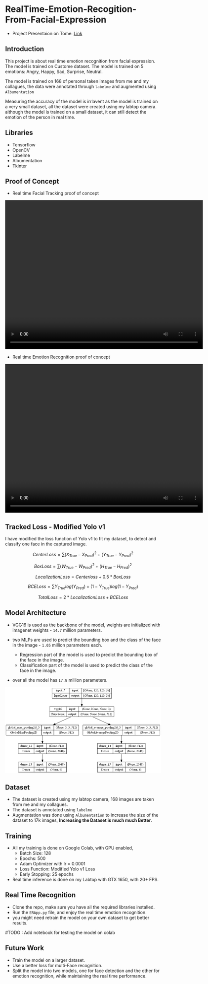 # RealTime-Emotion-Recogition-From-Facial-Expression

- Project Presentaion on Tome: [Link](https://tome.app/sbme/live-emotion-recognition-using-facial-expressions-clgmutiuf03le3s42v86fsuj7) 
## Introduction
This project is about real time emotion recognition from facial expression. The model is trained on Custome dataset. The model is trained on 5 emotions: Angry, Happy, Sad, Surprise, Neutral.


The model is trained on 168 of personal taken images from me and my collagues, the data were annotated through `labelme` and augmented using `Albumentation`

Measuring the accuracy of the model is irrlavent as the model is trained on a very small dataset, all the dataset were created using my labtop camera. although the model is trained on a small dataset, it can still detect the emotion of the person in real time.


## Libraries
- Tensorflow
- OpenCV
- Labelme
- Albumentation
- Tkinter

## Proof of Concept
- Real time Facial Tracking proof of concept

<video width="640" height="480" controls>
  <source src="misc/Tracking.mp4" type="video/mp4">
</video>

- Real time Emotion Recognition proof of concept

<video width="640" height="480" controls>
  <source src="misc/Recognition.mp4" type="video/mp4">
</video>



## Tracked Loss - Modified Yolo v1
I have modified the loss function of Yolo v1 to fit my dataset, to detect and classify one face in the captured image.


$$
CenterLoss = \sum{(X_{True}- X_{Pred} )^2 + (Y_{True} - Y_{Pred})^2 }
$$

$$
BoxLoss = \sum{(W_{True}- W_{Pred} )^2 + (H_{True} - H_{Pred})^2 }
$$

$$
LocalizationLoss = Centerloss + 0.5*BoxLoss
$$

$$
BCELoss = \sum{Y_{True}log(Y_{Pred}) + (1 - Y_{True})log(1 - Y_{Pred})}
$$

$$ 
TotalLoss = 2* LocalizationLoss + BCELoss
$$


## Model Architecture
- VGG16 is used as the backbone of the model, weights are initialized with imagenet weights - `14.7` million parameters.
- two MLPs are used to predict the bounding box and the class of the face in the image - `1.05` million parameters each.
  - Regression part of the model is used to predict the bounding box of the face in the image.
  - Classification part of the model is used to predict the class of the face in the image.

- over all the model has `17.8` million parameters.

![Model Architecture](misc/model.png)

## Dataset
- The dataset is created using my labtop camera, 168 images are taken from me and my collagues.
- The dataset is annotated using `labelme` 
- Augmentation was done using `Albumentation` to increase the size of the dataset to 17k images, **Increasing the Dataset is much much Better**.


## Training
- All my training is done on Google Colab, with GPU enabled, 
  - Batch Size: 128
  - Epochs: 500
  - Adam Optimizer with lr = 0.0001
  - Loss Function: Modified Yolo v1 Loss
  - Early Stopping: 25 epochs
- Real time inference is done on my Labtop with GTX 1650, with 20+ FPS.


## Real Time Recognition
- Clone the repo, make sure you have all the required libraries installed.
- Run the `ERApp.py` file, and enjoy the real time emotion recognition.
- you might need retrain the model on your own dataset to get better results.

#TODO : Add notebook for testing the model on colab

## Future Work
- Train the model on a larger dataset.
- Use a better loss for multi-Face recognition.
- Split the model into two models, one for face detection and the other for emotion recognition, while maintaining the real time performance.